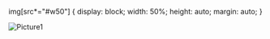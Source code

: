 img[src*="#w50"] {
  display: block;
  width: 50%;
  height: auto;
  margin: auto;
}

![Picture1](https://github.com/user-attachments/assets/dc30b9b4-1ea3-4ab8-9764-db61f75ce4c4#w50)
